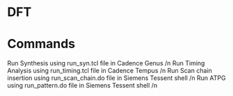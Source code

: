 # DFT

# Commands
  Run Synthesis using run_syn.tcl file in Cadence Genus /n
  Run Timing Analysis using run_timing.tcl file in Cadence Tempus /n
  Run Scan chain insertion using run_scan_chain.do file in Siemens Tessent shell /n
  Run ATPG using run_pattern.do file in Siemens Tessent shell /n

  

